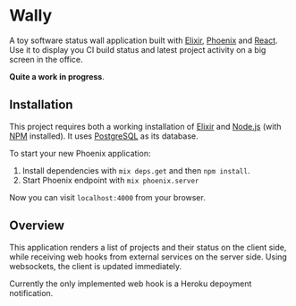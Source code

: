 # Wally

A toy software status wall application built with [Elixir][], [Phoenix][] and
[React][]. Use it to display you CI build status and latest project activity on
a big screen in the office.

**Quite a work in progress**.

## Installation

This project requires both a working installation of [Elixir][] and [Node.js][]
(with [NPM][] installed). It uses [PostgreSQL][] as its database.

To start your new Phoenix application:

1. Install dependencies with `mix deps.get` and then `npm install`.
2. Start Phoenix endpoint with `mix phoenix.server`

Now you can visit `localhost:4000` from your browser.

## Overview

This application renders a list of projects and their status on the client side,
while receiving web hooks from external services on the server side. Using
websockets, the client is updated immediately.

Currently the only implemented web hook is a Heroku depoyment notification.

[Elixir]: http://elixir-lang.org/
[Phoenix]: http://www.phoenixframework.org/
[React]: https://facebook.github.io/react/
[Node.js]: https://nodejs.org/
[NPM]: https://www.npmjs.com/
[PostgreSQL]: http://www.postgresql.org/
